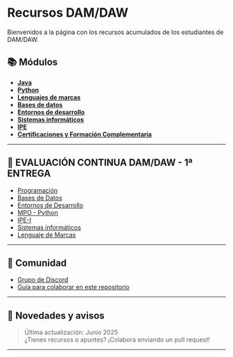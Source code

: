 # Recursos DAM/DAW

Bienvenidos a la página con los recursos acumulados de los estudiantes de DAM/DAW.


## 📚 **Módulos**

- [**Java**](Java/index.md)
- [**Python**](Python/index.md)
- [**Lenguajes de marcas**](<Lenguajes de Marcas y Sistemas de Gestión de la Información/index.md>)
- [**Bases de datos**](<Bases de Datos/index.md>)
- [**Entornos de desarrollo**](<Entornos de Desarrollo/index.md>)
- [**Sistemas informáticos**](<Sistemas Informáticos/index.md>)
- [**IPE**](<Itinerario Personal para la Empleabilidad/index.md>)
- [**Certificaciones y Formación Complementaria**](<Certificaciones y Formación Complementaria/index.md>)

---

## 📝 **EVALUACIÓN CONTINUA DAM/DAW - 1ª ENTREGA**

- [Programación](/eva_continua.md)
- [Bases de Datos](/docs/eva_continua.md#-proyecto-bases-de-datos)
- [Entornos de Desarrollo](/docs/eva_continua.md#️-proyecto-entornos-de-desarrollo)
- [MPO - Python](/docs/eva_continua.md#-proyecto-mpo--python)
- [IPE-I](/docs/eva_continua.md#-proyecto-ipe-i)
- [Sistemas informáticos](/docs/eva_continua.md#️-proyecto-sistemas-informáticos)
- [Lenguaje de Marcas](/docs/eva_continua.md#️-proyecto-lenguaje-de-marcas)

---

## 🤝 Comunidad

- [Grupo de Discord](https://discord.gg/WBPJua2j)
- [Guía para colaborar en este repositorio](https://github.com/jordicido/recursosDAMDAW)

---
## 📢 Novedades y avisos

> Última actualización: Junio 2025  
> ¿Tienes recursos o apuntes? ¡Colabora enviando un pull request!

---
